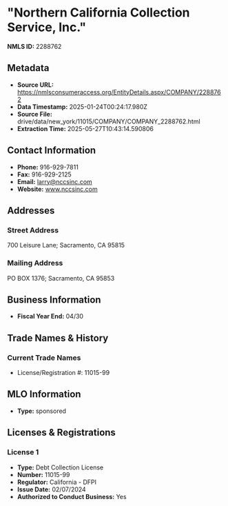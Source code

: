 # "Northern California Collection Service, Inc."

**NMLS ID:** 2288762

## Metadata
- **Source URL:** https://nmlsconsumeraccess.org/EntityDetails.aspx/COMPANY/2288762
- **Data Timestamp:** 2025-01-24T00:24:17.980Z
- **Source File:** drive/data/new_york/11015/COMPANY/COMPANY_2288762.html
- **Extraction Time:** 2025-05-27T10:43:14.590806

## Contact Information
- **Phone:** 916-929-7811
- **Fax:** 916-929-2125
- **Email:** larry@nccsinc.com
- **Website:** www.nccsinc.com

## Addresses
### Street Address
700 Leisure Lane; Sacramento, CA 95815

### Mailing Address
PO BOX 1376; Sacramento, CA 95853

## Business Information
- **Fiscal Year End:** 04/30

## Trade Names & History
### Current Trade Names
- License/Registration #: 11015-99

## MLO Information
- **Type:** sponsored

## Licenses & Registrations

### License 1
- **Type:** Debt Collection License
- **Number:** 11015-99
- **Regulator:** California - DFPI
- **Issue Date:** 02/07/2024
- **Authorized to Conduct Business:** Yes
